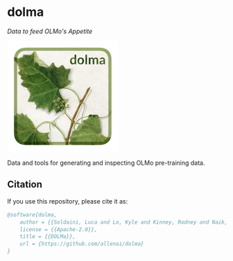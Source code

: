 # dolma

*Data to feed OLMo's Appetite*


<img alt="DOLMa logo. It's a watercolor of grape leaves with the word DOLMa in the top left." src="res/logo.png" width="256"></img>

Data and tools for generating and inspecting OLMo pre-training data.


## Citation

If you use this repository, please cite it as:

```bibtex
@software{dolma,
    author = {{Soldaini, Luca and Lo, Kyle and Kinney, Rodney and Naik, Aakanksha and Ravichander, Abhilasha and Bhagia, Akshita and Magnusson, Ian and Chandu, Khyathi}},
    license = {{Apache-2.0}},
    title = {{DOLMa}},
    url = {https://github.com/allenai/dolma}
}
```
